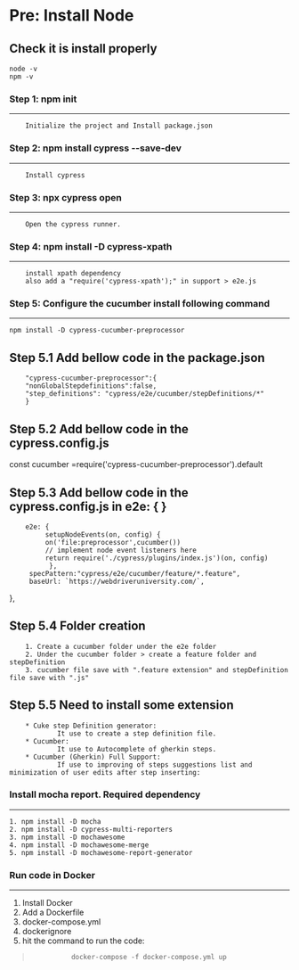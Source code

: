 # Pre: Install Node 

## Check it is install properly 
    node -v
    npm -v

### Step 1: npm init
---
        Initialize the project and Install package.json 
### Step 2: npm install cypress --save-dev
---
        Install cypress
### Step 3: npx cypress open
---
        Open the cypress runner.
### Step 4: npm install -D cypress-xpath
---
        install xpath dependency
        also add a "require('cypress-xpath');" in support > e2e.js

### Step 5: Configure the cucumber install following command
---
    npm install -D cypress-cucumber-preprocessor

## Step 5.1 Add bellow code in the package.json
        "cypress-cucumber-preprocessor":{
        "nonGlobalStepdefinitions":false,
        "step_definitions": "cypress/e2e/cucumber/stepDefinitions/*"
        }
## Step 5.2 Add bellow code in the cypress.config.js 

const cucumber =require('cypress-cucumber-preprocessor').default
         
       

## Step 5.3 Add bellow code in the cypress.config.js in e2e: { }

        e2e: {
             setupNodeEvents(on, config) {
             on('file:preprocessor',cucumber())
             // implement node event listeners here
             return require('./cypress/plugins/index.js')(on, config)
              },
         specPattern:"cypress/e2e/cucumber/feature/*.feature",
         baseUrl: `https://webdriveruniversity.com/`,
  },

## Step 5.4 Folder creation
        1. Create a cucumber folder under the e2e folder
        2. Under the cucumber folder > create a feature folder and stepDefinition
        3. cucumber file save with ".feature extension" and stepDefinition file save with ".js"

## Step 5.5 Need to install some extension
        * Cuke step Definition generator:
                It use to create a step definition file. 
        * Cucumber:
                It use to Autocomplete of gherkin steps.
        * Cucumber (Gherkin) Full Support:
                If use to improving of steps suggestions list and minimization of user edits after step inserting:

### Install mocha report. Required dependency
---
    1. npm install -D mocha
    2. npm install -D cypress-multi-reporters
    3. npm install -D mochawesome
    4. npm install -D mochawesome-merge
    5. npm install -D mochawesome-report-generator

### Run code in Docker
---
1. Install Docker
2. Add a Dockerfile
3. docker-compose.yml
4. dockerignore
5. hit the command to run the code:
>               docker-compose -f docker-compose.yml up  
